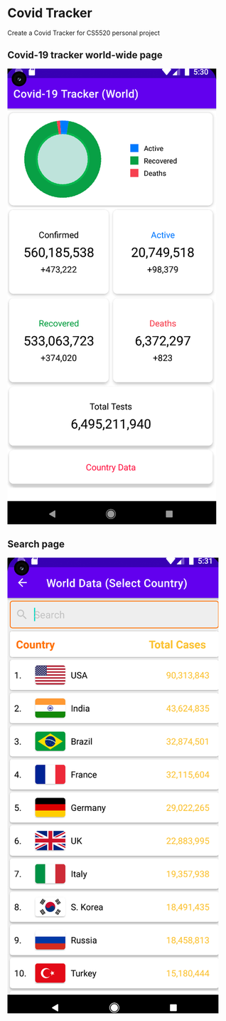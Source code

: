 # Covid Tracker

Create a Covid Tracker for CS5520 personal project 


## Covid-19 tracker world-wide page
![covid-19](/covid-19home.png)

## Search page
![search](/search.png)

